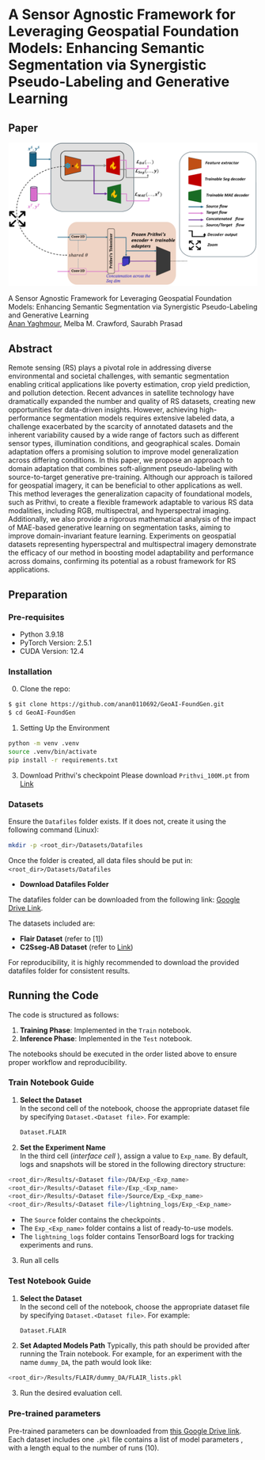# A Sensor Agnostic Framework for Leveraging Geospatial Foundation Models: Enhancing Semantic Segmentation via Synergistic Pseudo-Labeling and Generative Learning
## Paper
![](./New_digram.png)

A Sensor Agnostic Framework for Leveraging Geospatial Foundation Models: Enhancing Semantic Segmentation via Synergistic Pseudo-Labeling and Generative Learning  
 [Anan Yaghmour](https://github.com/anan0110692), Melba M. Crawford, Saurabh Prasad



## Abstract
Remote sensing (RS) plays a pivotal role in addressing diverse environmental and societal challenges, with semantic segmentation enabling critical applications like poverty estimation, crop yield prediction, and pollution detection. Recent advances in satellite technology have dramatically expanded the number and quality of RS datasets, creating new opportunities for data-driven insights. However, achieving high-performance segmentation models requires extensive labeled data, a challenge exacerbated by the scarcity of annotated datasets and the inherent variability caused by a wide range of factors such as different sensor types, illumination conditions, and geographical scales. Domain adaptation offers a promising solution to improve model generalization across differing conditions. In this paper, we propose an approach to domain adaptation that combines soft-alignment pseudo-labeling with source-to-target generative pre-training. Although our approach is tailored for geospatial imagery, it can be beneficial to other applications as well. This method leverages the generalization capacity of foundational models, such as Prithvi, to create a flexible framework adaptable to various RS data modalities, including RGB, multispectral, and hyperspectral imaging. Additionally, we also provide a rigorous mathematical analysis of the impact  of MAE-based generative learning on segmentation tasks, aiming to improve domain-invariant feature learning. Experiments on geospatial datasets representing hyperspectral and multispectral imagery demonstrate the efficacy of our method in boosting model adaptability and performance across domains, confirming its potential as a robust framework for RS applications.

## Preparation

### Pre-requisites
* Python 3.9.18
* PyTorch Version: 2.5.1
* CUDA Version: 12.4
### Installation
0. Clone the repo:
```bash
$ git clone https://github.com/anan0110692/GeoAI-FoundGen.git
$ cd GeoAI-FoundGen
```

1. Setting Up the Environment
```bash
python -m venv .venv
source .venv/bin/activate  
pip install -r requirements.txt
```
3. Download Prithvi's checkpoint
   Please download ``Prithvi_100M.pt`` from [Link](https://github.com/NASA-IMPACT/hls-foundation-os)
### Datasets

Ensure the `Datafiles` folder exists. If it does not, create it using the following command (Linux):

```bash
mkdir -p <root_dir>/Datasets/Datafiles
```
Once the folder is created, all data files should be put  in:
```<root_dir>/Datasets/Datafiles```
* **Download Datafiles Folder**


The datafiles folder  can be downloaded from the following link: [Google Drive Link](https://drive.google.com/drive/folders/1A1yYsHM48_Om39orlCQQQAw030ZuMb0w?usp=sharing).

The datasets included are:

- **Flair Dataset** (refer to [1])
- **C2Sseg-AB Dataset** (refer to [Link](https://github.com/danfenghong))


For reproducibility, it is highly recommended to download the provided datafiles folder for consistent results.
## Running the Code

The code is structured as follows:

1. **Training Phase**: Implemented in the `Train` notebook.
2. **Inference Phase**: Implemented in the `Test` notebook.

The notebooks should be executed in the order listed above to ensure proper workflow and reproducibility.

### Train Notebook Guide

1. **Select the Dataset**  
   In the second cell of the notebook, choose the appropriate dataset file by specifying `Dataset.<Dataset file>`. For example:
   ```python
   Dataset.FLAIR
2. **Set the Experiment Name**  
   In the third cell (*interface cell* ), assign a value to `Exp_name`. By default, logs and snapshots will be stored in the following directory structure:   

```bash
<root_dir>/Results/<Dataset file>/DA/Exp_<Exp_name>
<root_dir>/Results/<Dataset file>/Exp_<Exp_name>
<root_dir>/Results/<Dataset file>/Source/Exp_<Exp_name>
<root_dir>/Results/<Dataset file>/lightning_logs/Exp_<Exp_name>
```

  
- The `Source` folder contains the checkpoints .  
- The `Exp_<Exp_name>` folder contains a list of ready-to-use models.  
- The `lightning_logs` folder contains TensorBoard logs for tracking experiments and runs.
3. Run all cells

 
### Test Notebook Guide

1. **Select the Dataset**  
   In the second cell of the notebook, choose the appropriate dataset file by specifying `Dataset.<Dataset file>`. For example:
   ```python
   Dataset.FLAIR
2. **Set Adapted Models Path**
   Typically, this path should be provided after running the Train notebook. For example, for an experiment with the name `dummy_DA`, the path would look like:

```bash
<root_dir>/Results/FLAIR/dummy_DA/FLAIR_lists.pkl
```
   
 
3. Run the desired evaluation cell.

### Pre-trained parameters
Pre-trained parameters can be downloaded from [this Google Drive link](https://drive.google.com/drive/folders/1bVt_3WdXlyMq80Y9cF7XoustsMOKj949?usp=sharing). Each dataset includes one `.pkl` file contains a list of model parameters , with a length equal to the number of runs (10).


